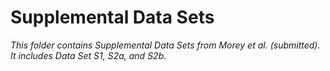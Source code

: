 # Supplemental Data Sets

*This folder contains Supplemental Data Sets from Morey et al. (submitted). It includes Data Set S1, S2a, and S2b.*
